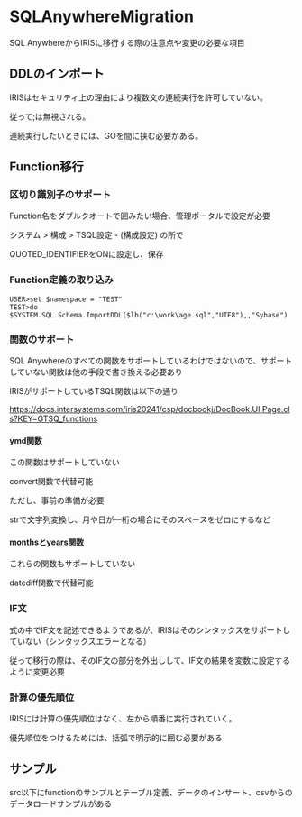 # SQLAnywhereMigration

SQL AnywhereからIRISに移行する際の注意点や変更の必要な項目

## DDLのインポート

IRISはセキュリティ上の理由により複数文の連続実行を許可していない。

従って;は無視される。

連続実行したいときには、GOを間に挟む必要がある。

## Function移行

### 区切り識別子のサポート

Function名をダブルクオートで囲みたい場合、管理ポータルで設定が必要

 システム > 構成 > TSQL設定  - (構成設定) の所で

 QUOTED_IDENTIFIERをONに設定し、保存

### Function定義の取り込み

 ```
USER>set $namespace = "TEST"
TEST>do $SYSTEM.SQL.Schema.ImportDDL($lb("c:\work\age.sql","UTF8"),,"Sybase")
 ```

### 関数のサポート

SQL Anywhereのすべての関数をサポートしているわけではないので、サポートしていない関数は他の手段で書き換える必要あり

IRISがサポートしているTSQL関数は以下の通り

https://docs.intersystems.com/iris20241/csp/docbookj/DocBook.UI.Page.cls?KEY=GTSQ_functions

#### ymd関数

この関数はサポートしていない

convert関数で代替可能

ただし、事前の準備が必要

strで文字列変換し、月や日が一桁の場合にそのスペースをゼロにするなど

#### monthsとyears関数

これらの関数もサポートしていない

datediff関数で代替可能

### IF文

式の中でIF文を記述できるようであるが、IRISはそのシンタックスをサポートしていない（シンタックスエラーとなる）

従って移行の際は、そのIF文の部分を外出しして、IF文の結果を変数に設定するように変更必要

### 計算の優先順位

IRISには計算の優先順位はなく、左から順番に実行されていく。

優先順位をつけるためには、括弧で明示的に囲む必要がある

## サンプル

src以下にfunctionのサンプルとテーブル定義、データのインサート、csvからのデータロードサンプルがある
